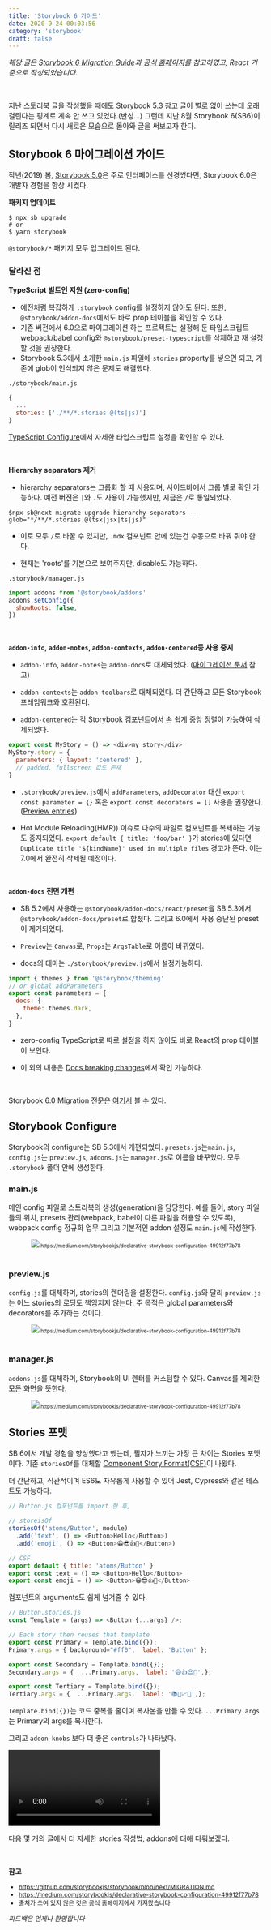 ```yaml
---
title: 'Storybook 6 가이드'
date: 2020-9-24 00:03:56
category: 'storybook'
draft: false
---
```


<p style="font-style: italic;">해당 글은 <a href="https://medium.com/storybookjs/storybook-6-migration-guide-200346241bb5" target="_blank">Storybook 6 Migration Guide</a>과 <a href="https://storybook.js.org/" target="_blank">공식 홈페이지</a>를 참고하였고, React 기준으로 작성되었습니다.</p>

<br />

지난 스토리북 글을 작성했을 때에도 Storybook 5.3 참고 글이 별로 없어 쓰는데 오래 걸린다는 핑계로 계속 안 쓰고 있었다.(반성...) 그런데 지난 8월 Storybook 6(SB6)이 릴리즈 되면서 다시 새로운 모습으로 돌아와 글을 써보고자 한다.

## Storybook 6 마이그레이션 가이드

작년(2019) 봄, [Storybook 5.0](https://medium.com/storybookjs/storybook-5-0-db1d0f9c83b8)은 주로 인터페이스를 신경썼다면, Storybook 6.0은 개발자 경험을 향상 시켰다.

**패키지 업데이트**

```shell
$ npx sb upgrade
# or
$ yarn storybook
```

`@storybook/*` 패키지 모두 업그레이드 된다.

### 달라진 점

**TypeScript 빌트인 지원 (zero-config)**

- 예전처럼 복잡하게 `.storybook` config를 설정하지 않아도 된다. 또한, `@storybook/addon-docs`에서도 바로 prop 테이블을 확인할 수 있다.
- 기존 버전에서 6.0으로 마이그레이션 하는 프로젝트는 설정해 둔 타입스크립트 webpack/babel config와 `@storybook/preset-typescript`를 삭제하고 재 설정할 것을 권장한다.
- Storybook 5.3에서 소개한 `main.js` 파일에 `stories` property를 넣으면 되고, 기존에 glob이 인식되지 않은 문제도 해결했다.

`./storybook/main.js`

```js
{
  ...
  stories: ['./**/*.stories.@(ts|js)']
}
```

[TypeScript Configure](https://storybook.js.org/docs/react/configure/typescript)에서 자세한 타입스크립트 설정을 확인할 수 있다.

<br />

**Hierarchy separators 제거**

- hierarchy separators는 그룹화 할 때 사용되며, 사이드바에서 그룹 별로 확인 가능하다. 예전 버전은 `|`와 `.`도 사용이 가능했지만, 지금은 `/`로 통일되었다.

```shell
$npx sb@next migrate upgrade-hierarchy-separators --glob="*/**/*.stories.@(tsx|jsx|ts|js)"
```

- 이로 모두 `/`로 바꿀 수 있지만, `.mdx` 컴포넌트 안에 있는건 수동으로 바꿔 줘야 한다.

- 현재는 'roots'를 기본으로 보여주지만, disable도 가능하다.

`.storybook/manager.js`

```js
import addons from '@storybook/addons'
addons.setConfig({
  showRoots: false,
})
```

<br />

**`addon-info`, `addon-notes`, `addon-contexts`, `addon-centered`등 사용 중지**

- `addon-info`, `addon-notes`는 `addon-docs`로 대체되었다. ([마이그레이션 문서](https://github.com/storybookjs/storybook/blob/next/addons/docs/docs/recipes.md#migrating-from-notesinfo-addons) 참고)

- `addon-contexts`는 `addon-toolbars`로 대체되었다. 더 간단하고 모든 Storybook 프레임워크와 호환된다.

- `addon-centered`는 각 Storybook 컴포넌트에서 손 쉽게 중앙 정렬이 가능하여 삭제되었다.

```js
export const MyStory = () => <div>my story</div>
MyStory.story = {
  parameters: { layout: 'centered' },
  // padded, fullscreen 값도 존재
}
```

- `.storybook/preview.js`에서 `addParameters`, `addDecorator` 대신 `export const parameter = {}` 혹은 `export const decorators = []` 사용을 권장한다. ([Preview entries](https://github.com/storybookjs/storybook/blob/next/docs/api/writing-presets.md#preview-entries))

- Hot Module Reloading(HMR)) 이슈로 다수의 파일로 컴포넌트를 복제하는 기능도 중지되었다. `export default { title: 'foo/bar' }`가 stories에 있다면 `Duplicate title '${kindName}' used in multiple files` 경고가 뜬다. 이는 7.0에서 완전히 삭제될 예정이다.

<br />

**`addon-docs` 전면 개편**

- SB 5.2에서 사용하는 `@storybook/addon-docs/react/preset`을 SB 5.3에서 `@storybook/addon-docs/preset`로 합쳤다. 그리고 6.0에서 사용 중단된 preset이 제거되었다.

- `Preview`는 `Canvas`로, `Props`는 `ArgsTable`로 이름이 바뀌었다.

- docs의 테마는 `./storybook/preview.js`에서 설정가능하다.

```js
import { themes } from '@storybook/theming'
// or global addParameters
export const parameters = {
  docs: {
    theme: themes.dark,
  },
}
```

- zero-config TypeScript로 따로 설정을 하지 않아도 바로 React의 prop 테이블이 보인다.

- 이 외의 내용은 [Docs breaking changes](https://github.com/storybookjs/storybook/blob/next/MIGRATION.md#60-docs-breaking-changes)에서 확인 가능하다.

<br />

Storybook 6.0 Migration 전문은 [여기서](https://github.com/storybookjs/storybook/blob/next/MIGRATION.md) 볼 수 있다.

## Storybook Configure

Storybook의 configure는 SB 5.3에서 개편되었다. `presets.js`는`main.js`, `config.js`는 `preview.js`, `addons.js`는 `manager.js`로 이름을 바꾸었다. 모두 `.storybook` 폴더 안에 생성한다.

### main.js

메인 config 파일로 스토리북의 생성(generation)을 담당한다. 예를 들어, story 파일들의 위치, presets 관리(webpack, babel이 다른 파일을 허용할 수 있도록), webpack config 정규화 업무 그리고 기본적인 addon 설정도 `main.js`에 작성한다.

<div style="text-align: center; font-size: 10px;">
<img src="https://miro.medium.com/max/700/1*7qO4gGhxEcwW6FmA3sBPVw.png">
https://medium.com/storybookjs/declarative-storybook-configuration-49912f77b78
</div>

<br />

### preview.js

`config.js`를 대체하며, stories의 렌더링을 설정한다. `config.js`와 달리 `preview.js`는 어느 stories의 로딩도 책임지지 않는다. 주 목적은 global parameters와 decorators를 추가하는 것이다.

<div style="text-align: center; font-size: 10px;">
<img src="https://miro.medium.com/max/700/1*FmtGe9jCMsrkfJYQ6AALYQ.png">
https://medium.com/storybookjs/declarative-storybook-configuration-49912f77b78
</div>

<br />

### manager.js

`addons.js`를 대체하며, Storybook의 UI 렌터를 커스텀할 수 있다. Canvas를 제외한 모든 화면을 뜻한다.

<div style="text-align: center; font-size: 10px;">
<img src="https://miro.medium.com/max/577/1*USRW0qjGyqcNQH5sWWpMDg.png">
https://medium.com/storybookjs/declarative-storybook-configuration-49912f77b78
</div>

## Stories 포맷

SB 6에서 개발 경험을 향상했다고 했는데, 필자가 느끼는 가장 큰 차이는 Stories 포맷이다. 기존 `storiesOf`를 대체할 [Component Story Format(CSF)](https://storybook.js.org/docs/react/writing-stories/introduction#component-story-format)이 나왔다.

더 간단하고, 직관적이며 ES6도 자유롭게 사용할 수 있어 Jest, Cypress와 같은 테스트도 가능하다.

```js
// Button.js 컴포넌트를 import 한 후,

// storeisOf
storiesOf('atoms/Button', module)
  .add('text', () => <Button>Hello</Button>)
  .add('emoji', () => <Button>😀😎👍💯</Button>)

// CSF
export default { title: 'atoms/Button' }
export const text = () => <Button>Hello</Button>
export const emoji = () => <Button>😀😎👍💯</Button>
```

컴포넌트의 arguments도 쉽게 넘겨줄 수 있다.

```js
// Button.stories.js
const Template = (args) => <Button {...args} />;

// Each story then reuses that template
export const Primary = Template.bind({});
Primary.args = { background="#ff0",  label: 'Button' };

export const Secondary = Template.bind({});
Secondary.args = {  ...Primary.args,  label: '😄👍😍💯',};

export const Tertiary = Template.bind({});
Tertiary.args = {  ...Primary.args,  label: '📚📕📈🤓',};
```

`Template.bind({})`는 코드 중복을 줄이며 복사본을 만들 수 있다. `...Primary.args`는 Primary의 args를 복사한다.

그리고 `addon-knobs` 보다 더 좋은 `controls`가 나타났다.

<div>
<video style="max-width: 100%" autoplay loop>
  <source src="https://storybook.js.org/ab451447f5f33717ed2ae14567375bb5/addon-controls-demo-optimized.mp4">
  <source >
</video>
</div>

다음 몇 개의 글에서 더 자세한 stories 작성법, addons에 대해 다뤄보겠다.

<br />

**참고**

<div style="font-size: 12px;">

- https://github.com/storybookjs/storybook/blob/next/MIGRATION.md
- https://medium.com/storybookjs/declarative-storybook-configuration-49912f77b78
- 출처가 쓰여 있지 않은 것은 공식 홈페이지에서 가져왔습니다

<div>

<p style="font-size: 13px; font-style: italic">피드백은 언제나 환영합니다</p>
